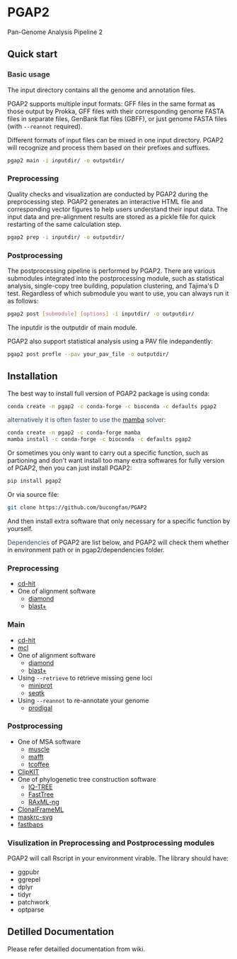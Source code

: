 # PGAP2

Pan-Genome Analysis Pipeline 2


## Quick start
### <font style="color:rgb(51, 51, 51);">Basic usage</font>
The input directory contains all the genome and annotation files.

PGAP2 supports multiple input formats: GFF files in the same format as those output by Prokka, GFF files with their corresponding genome FASTA files in separate files, GenBank flat files (GBFF), or just genome FASTA files (with `--reannot` required).

Different formats of input files can be mixed in one input directory. PGAP2 will recognize and process them based on their prefixes and suffixes.

```bash
pgap2 main -i inputdir/ -o outputdir/
```

### Preprocessing
Quality checks and visualization are conducted by PGAP2 during the preprocessing step. PGAP2 generates an interactive HTML file and corresponding vector figures to help users understand their input data. The input data and pre-alignment results are stored as a pickle file for quick restarting of the same calculation step.

```bash
pgap2 prep -i inputdir/ -o outputdir/
```

### Postprocessing
The postprocessing pipeline is performed by PGAP2. There are various submodules integrated into the postprocessing module, such as statistical analysis, single-copy tree building, population clustering, and Tajima's D test. Regardless of which submodule you want to use, you can always run it as follows:

```bash
pgap2 post [submodule] [options] -i inputdir/ -o outputdir/
```

The inputdir is the outputdir of main module.

PGAP2 also support statistical analysis using a PAV file indepandently:

```bash
pgap2 post profle --pav your_pav_file -o outputdir/
```

## Installation
The best way to install full version of PGAP2 package is using conda:

```bash
conda create -n pgap2 -c conda-forge -c bioconda -c defaults pgap2
```

<font style="color:rgb(52, 73, 94);">alternatively it is often faster to use the </font>[mamba](https://github.com/mamba-org/mamba)<font style="color:rgb(52, 73, 94);"> solver:</font>

```bash
conda create -n pgap2 -c conda-forge mamba
mamba install -c conda-forge -c bioconda -c defaults pgap2
```

Or sometimes you only want to carry out a specific function, such as partioning and don't want install too many extra softwares for fully version of PGAP2, then you can just install PGAP2:

```bash
pip install pgap2
```

Or via source file:

```bash
git clone https://github.com/bucongfan/PGAP2
```

And then install extra software that only necessary for a specific function by yourself.

<font style="color:rgb(52, 73, 94);">Dependencies</font> of PGAP2 are list below, and PGAP2 will check them whether in environment path or in pgap2/dependencies folder.

### Preprocessing
+ [cd-hit](about:blank)
+ One of alignment software
    - [diamond](https://github.com/bbuchfink/diamond)
    - [blast+ ](https://ftp.ncbi.nlm.nih.gov/blast/executables/blast+/LATEST/)

### Main
+ [cd-hit](about:blank)
+ [mcl](https://github.com/micans/mcl)
+ One of alignment software
    - [diamond](https://github.com/bbuchfink/diamond)
    - [blast+ ](https://ftp.ncbi.nlm.nih.gov/blast/executables/blast+/LATEST/)
+ Using `--retrieve` to retrieve missing gene loci
    - [miniprot](https://github.com/lh3/miniprot)
    - [seqtk](https://github.com/lh3/seqtk)
+ Using `--reannot` to re-annotate your genome
    - [prodigal](https://github.com/hyattpd/Prodigal)

### Postprocessing
+ One of MSA software
    - [muscle](https://github.com/rcedgar/muscle)
    - [mafft](https://github.com/GSLBiotech/mafft)
    - [tcoffee](https://github.com/cbcrg/tcoffee)
+ [ClipKIT](https://github.com/JLSteenwyk/ClipKIT)
+ One of phylogenetic tree construction software
    - [IQ-TREE](http://www.iqtree.org/)
    - [FastTree](https://morgannprice.github.io/fasttree/)
    - [RAxML-ng](https://github.com/amkozlov/raxml-ng)
+ [ClonalFrameML](https://github.com/xavierdidelot/ClonalFrameML)
+ [maskrc-svg](https://github.com/kwongj/maskrc-svg)
+ [fastbaps](https://github.com/gtonkinhill/fastbaps)



### Visulization in  Preprocessing and Postprocessing modules
PGAP2 will call Rscript in your environment virable. The library should have:

+ ggpubr
+ ggrepel
+ dplyr
+ tidyr
+ patchwork
+ optparse



## Detilled <font style="color:rgb(31, 35, 40);">Documentation</font>
Please refer detailled documentation from wiki.



